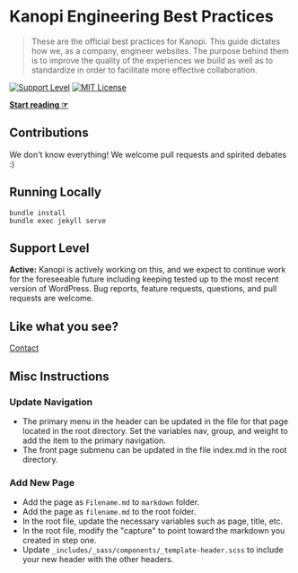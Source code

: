 # Kanopi Engineering Best Practices

> These are the official best practices for Kanopi. This guide dictates how we, as a company, engineer websites. The purpose behind them is to improve the quality of the experiences we build as well as to standardize in order to facilitate more effective collaboration.

[![Support Level](https://img.shields.io/badge/support-active-green.svg)](#support-level) [![MIT License](https://img.shields.io/github/license/10up/Engineering-Best-Practices.svg)](https://github.com/10up/Engineering-Best-Practices/blob/gh-pages/LICENSE.md)

**[Start reading ☞](https://kanopi.github.io/Engineering-Best-Practices/)**

## Contributions

We don't know everything! We welcome pull requests and spirited debates :)

## Running Locally

```
bundle install
bundle exec jekyll serve
```

## Support Level

**Active:** Kanopi is actively working on this, and we expect to continue work for the foreseeable future including keeping tested up to the most recent version of WordPress.  Bug reports, feature requests, questions, and pull requests are welcome.

## Like what you see?

<a href="https://kanopi.com/contact/">Contact</a>

## Misc Instructions

### Update Navigation

* The primary menu in the header can be updated in the file for that page located in the root directory. Set the variables nav, group, and weight to add the item to the primary navigation.
* The front page submenu can be updated in the file index.md in the root directory.

### Add New Page

* Add the page as `Filename.md` to `markdown` folder. 
* Add the page as `filename.md` to the root folder.
* In the root file, update the necessary variables such as page, title, etc. 
* In the root file, modify the "capture" to point toward the markdown you created in step one.
* Update `_includes/_sass/components/_template-header.scss` to include your new header with the other headers.